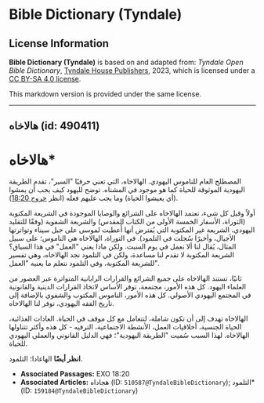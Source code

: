 # Bible Dictionary (Tyndale)

## License Information

**Bible Dictionary (Tyndale)** is based on and adapted from: _Tyndale Open Bible Dictionary_, [Tyndale House Publishers](https://tyndaleopenresources.com/), 2023, which is licensed under a [CC BY-SA 4.0 license](https://creativecommons.org/licenses/by-sa/4.0/legalcode.en).

This markdown version is provided under the same license.



--------------------------------

## هالاخاه (id: 490411)

هالاخاه\*
=========

المصطلح العام للناموس اليهودي. الهالاخاه، التي تعني حرفيًا "السير"، تقدم الطريقة اليهودية الموثوقة للحياة كما هو موجود في المشناه. توضح لليهود كيف يجب أن يمشوا (أي يعيشوا الحياة) وما يجب عليهم فعله (انظر [خروج 18:20](https://ref.ly/Exod18:20)).

أولاً وقبل كل شيء، تعتمد الهالاخاه على الشرائع والوصايا الموجودة في الشريعة المكتوبة (التوراة، الأسفار الخمسة الأولى من الكتاب المقدس) والشريعة الشفوية (وفقًا للتقليد اليهودي، الشريعة غير المكتوبة التي يُفترض أنها أُعطيت لموسى على جبل سيناء وتواترتها الأجيال، وأخيرًا سُجلت في التلمود). في التوراة، الهالاخاه هي الناموس؛ على سبيل المثال، يُقال لنا ألا نعمل في يوم السبت. ولكن ماذا يعني "العمل" في هذا السياق؟ الشريعة المكتوبة لا تقدم لنا مساعدة، ولكن في التلمود نجد الهالاخاه، وهي تفسير للشريعة المكتوبة، وفي التلمود نتعلم ما يعنيه "العمل".

ثانيًا، تستند الهالاخاه على جميع الشرائع والقرارات الرابانية المتواترة عبر العصور من العلماء اليهود. كل هذه الأمور، مجتمعة، توفر الأساس لاتخاذ القرارات الدينية والقانونية في المجتمع اليهودي الأصولي. كل هذه الأمور، الناموس المكتوب والشفوي بالإضافة إلى تاريخ الفقه اليهودي، توفر لنا الهالاخاه.

الهالاخاه تهدف إلى أن تكون شاملة، لتتعامل مع كل موقف في الحياة. العادات الغذائية، الحياة الجنسية، أخلاقيات العمل، الأنشطة الاجتماعية، الترفيه \- كل هذه وأكثر تتناولها الهالاخاه. لهذا السبب سُميت "الطريقة اليهودية"؛ فهي الدليل القانوني والعملي اليهودي للحياة.

**انظر أيضًا** الهاغادا؛ التلمود.

* **Associated Passages:** EXO 18:20
* **Associated Articles:** هجاداه (ID: `510587@TyndaleBibleDictionary`); التلمود* (ID: `159184@TyndaleBibleDictionary`)

